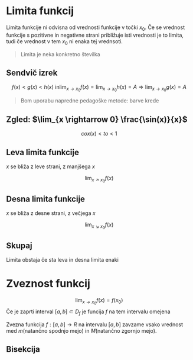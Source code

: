 # Limita funkcij
Limita funkcije ni odvisna od vrednosti funkcije v točki $x_0$. Če se vrednost funkcije s pozitivne in negativne strani približuje isti vrednosti je to limita, tudi če vrednost v tem $x_0$ ni enaka tej vrednsoti.

> Limita je neka konkretno številka

## Sendvič izrek
$$f(x) < g(x) < h(x) \text{ in} \lim_ {x \rightarrow x_0} f(x) = \lim_ {x \rightarrow x_0} h(x) = A \Rightarrow \lim_ {x \rightarrow x_0} g(x) = A$$
> Bom uporabu napredne pedagoške metode: barve krede


## Zgled: $\lim_{x \rightarrow 0} \frac{\sin(x)}{x}$
$$cox(x) < to < 1$$
## Leva limita funkcije
$x$ se bliža z leve strani, z manjšega $x$

$$\lim_{x \nearrow x_0} f(x)$$
## Desna limita funkcije
$x$ se bliža z desne strani, z večjega $x$

$$\lim_{x \searrow x_0} f(x)$$
## Skupaj
Limita obstaja če sta leva in desna limita enaki

# Zveznost funkcij
$$\lim_{x \to x_0} f(x) = f(x_0)$$
Če je zaprti interval $[a, b] \subset D_f$ je funcija $f$ na tem intervalu omejena

Zvezna funkcija $f: [a, b] \to R$ na intervalu $[a,b]$ zavzame vsako vrednost med $m$(natančno spodnjo mejo) in $M$(natančno zgornjo mejo).

## Bisekcija



